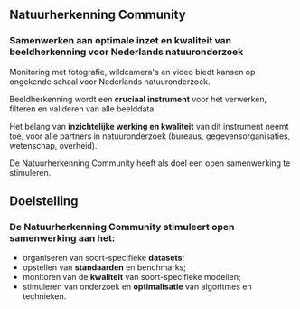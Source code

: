 ## Natuurherkenning Community

### Samenwerken aan optimale inzet en kwaliteit van beeldherkenning voor Nederlands natuuronderzoek

Monitoring met fotografie, wildcamera's en video biedt kansen op ongekende schaal voor Nederlands natuuronderzoek.

Beeldherkenning wordt een **cruciaal instrument** voor het verwerken, filteren en valideren van alle beelddata.

Het belang van **inzichtelijke werking en kwaliteit** van dit instrument neemt toe, voor alle partners in natuuronderzoek (bureaus, gegevensorganisaties, wetenschap, overheid).

De Natuurherkenning Community heeft als doel een open samenwerking te stimuleren.

## Doelstelling

### De Natuurherkenning Community stimuleert open samenwerking aan het:

- organiseren van soort-specifieke **datasets**;
- opstellen van **standaarden** en benchmarks;
- monitoren van de **kwaliteit** van soort-specifieke modellen;
- stimuleren van onderzoek en **optimalisatie** van algoritmes en technieken.
